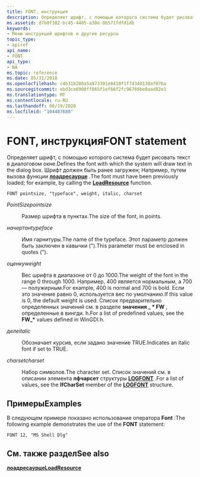 ```yaml
---
title: FONT, инструкция
description: Определяет шрифт, с помощью которого система будет рисовать текст в диалоговом окне. Шрифт должен быть ранее загружен; Например, путем вызова функции Лоадресаурце.
ms.assetid: d7b0f382-bc45-4405-a30e-0b571fdfd1db
keywords:
- Меню инструкций шрифтов и другие ресурсы
topic_type:
- apiref
api_name:
- FONT
api_type:
- NA
ms.topic: reference
ms.date: 05/31/2018
ms.openlocfilehash: c4b31b280a5a973301e8410f1f74340138af07ba
ms.sourcegitcommit: ebd3ce6908ff865f1ef66f2fc96769be0aad82e1
ms.translationtype: MT
ms.contentlocale: ru-RU
ms.lasthandoff: 08/19/2020
ms.locfileid: "104487688"
---
```

# <a name="font-statement"></a><span data-ttu-id="60661-105">FONT, инструкция</span><span class="sxs-lookup"><span data-stu-id="60661-105">FONT statement</span></span>

<span data-ttu-id="60661-106">Определяет шрифт, с помощью которого система будет рисовать текст в диалоговом окне.</span><span class="sxs-lookup"><span data-stu-id="60661-106">Defines the font with which the system will draw text in the dialog box.</span></span> <span data-ttu-id="60661-107">Шрифт должен быть ранее загружен; Например, путем вызова функции [**лоадресаурце**](/windows/win32/api/libloaderapi/nf-libloaderapi-loadresource) .</span><span class="sxs-lookup"><span data-stu-id="60661-107">The font must have been previously loaded; for example, by calling the [**LoadResource**](/windows/win32/api/libloaderapi/nf-libloaderapi-loadresource) function.</span></span>

``` syntax
FONT pointsize, "typeface", weight, italic, charset
```

<dl> <dt>

<span data-ttu-id="60661-108"><span id="pointsize"></span><span id="POINTSIZE"></span>*PointSize*</span><span class="sxs-lookup"><span data-stu-id="60661-108"><span id="pointsize"></span><span id="POINTSIZE"></span>*pointsize*</span></span>
</dt> <dd>

<span data-ttu-id="60661-109">Размер шрифта в пунктах.</span><span class="sxs-lookup"><span data-stu-id="60661-109">The size of the font, in points.</span></span>

</dd> <dt>

<span data-ttu-id="60661-110"><span id="typeface"></span><span id="TYPEFACE"></span>*начертан*</span><span class="sxs-lookup"><span data-stu-id="60661-110"><span id="typeface"></span><span id="TYPEFACE"></span>*typeface*</span></span>
</dt> <dd>

<span data-ttu-id="60661-111">Имя гарнитуры.</span><span class="sxs-lookup"><span data-stu-id="60661-111">The name of the typeface.</span></span> <span data-ttu-id="60661-112">Этот параметр должен быть заключен в кавычки (").</span><span class="sxs-lookup"><span data-stu-id="60661-112">This parameter must be enclosed in quotes (").</span></span>

</dd> <dt>

<span data-ttu-id="60661-113"><span id="weight"></span><span id="WEIGHT"></span>*оценку*</span><span class="sxs-lookup"><span data-stu-id="60661-113"><span id="weight"></span><span id="WEIGHT"></span>*weight*</span></span>
</dt> <dd>

<span data-ttu-id="60661-114">Вес шрифта в диапазоне от 0 до 1000.</span><span class="sxs-lookup"><span data-stu-id="60661-114">The weight of the font in the range 0 through 1000.</span></span> <span data-ttu-id="60661-115">Например, 400 является нормальным, а 700 — полужирным.</span><span class="sxs-lookup"><span data-stu-id="60661-115">For example, 400 is normal and 700 is bold.</span></span> <span data-ttu-id="60661-116">Если это значение равно 0, используется вес по умолчанию.</span><span class="sxs-lookup"><span data-stu-id="60661-116">If this value is 0, the default weight is used.</span></span> <span data-ttu-id="60661-117">Список предварительно определенных значений см. в разделе **значения \_ \* FW** , определенные в вингди. h.</span><span class="sxs-lookup"><span data-stu-id="60661-117">For a list of predefined values, see the **FW\_\*** values defined in WinGDI.h.</span></span>

</dd> <dt>

<span data-ttu-id="60661-118"><span id="italic"></span><span id="ITALIC"></span>*деле*</span><span class="sxs-lookup"><span data-stu-id="60661-118"><span id="italic"></span><span id="ITALIC"></span>*italic*</span></span>
</dt> <dd>

<span data-ttu-id="60661-119">Обозначает курсив, если задано значение TRUE.</span><span class="sxs-lookup"><span data-stu-id="60661-119">Indicates an italic font if set to TRUE.</span></span>

</dd> <dt>

<span data-ttu-id="60661-120"><span id="charset"></span><span id="CHARSET"></span>*charset*</span><span class="sxs-lookup"><span data-stu-id="60661-120"><span id="charset"></span><span id="CHARSET"></span>*charset*</span></span>
</dt> <dd>

<span data-ttu-id="60661-121">Набор символов.</span><span class="sxs-lookup"><span data-stu-id="60661-121">The character set.</span></span> <span data-ttu-id="60661-122">Список значений см. в описании элемента **лфчарсет** структуры [**LOGFONT**](/windows/win32/api/wingdi/ns-wingdi-logfonta) .</span><span class="sxs-lookup"><span data-stu-id="60661-122">For a list of values, see the **lfCharSet** member of the [**LOGFONT**](/windows/win32/api/wingdi/ns-wingdi-logfonta) structure.</span></span>

</dd> </dl>

## <a name="examples"></a><span data-ttu-id="60661-123">Примеры</span><span class="sxs-lookup"><span data-stu-id="60661-123">Examples</span></span>

<span data-ttu-id="60661-124">В следующем примере показано использование оператора **Font** :</span><span class="sxs-lookup"><span data-stu-id="60661-124">The following example demonstrates the use of the **FONT** statement:</span></span>

``` syntax
FONT 12, "MS Shell Dlg"
```

## <a name="see-also"></a><span data-ttu-id="60661-125">См. также раздел</span><span class="sxs-lookup"><span data-stu-id="60661-125">See also</span></span>

<dl> <dt>

[<span data-ttu-id="60661-126">**лоадресаурце**</span><span class="sxs-lookup"><span data-stu-id="60661-126">**LoadResource**</span></span>](/windows/win32/api/libloaderapi/nf-libloaderapi-loadresource)
</dt> </dl>

 

 